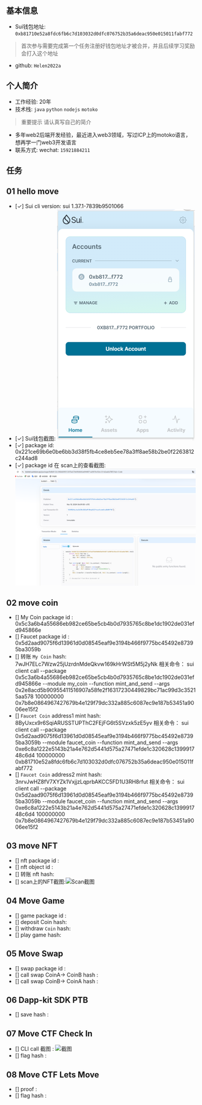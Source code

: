 ## 基本信息
- Sui钱包地址: `0xb81710e52a8fdc6fb6c7d103032d0dfc076752b35a6deac950e015011fabf772`
> 首次参与需要完成第一个任务注册好钱包地址才被合并，并且后续学习奖励会打入这个地址
- github: `Helen2022a`

## 个人简介
- 工作经验: 20年
- 技术栈: `java` `python` `nodejs` `motoko`
> 重要提示 请认真写自己的简介
- 多年web2后端开发经验，最近进入web3领域，写过ICP上的motoko语言，想再学一门web3开发语言
- 联系方式: wechat: `15921884211` 

## 任务

##   01 hello move  
- [✓] Sui cli version: sui 1.37.1-7839b9501066
- [✓] Sui钱包截图: ![Sui钱包截图](./images/sui_wallet.png)
- [✓] package id: 0x221ce69b6e0be6bb3d38f5fb4ce8eb5ee78a3ff8ae58b2be0f2263812c244ad8
- [✓] package id 在 scan上的查看截图:![Scan截图](./images/suivision_code.png)

##   02 move coin
- [] My Coin package id : 0x5c3a6b4a55686eb982ce65be5cb4b0d7935765c8be1dc1902de031efd945866e
- [] Faucet package id : 0x5d2aad9075f6d13961d0d08545eaf9e3194b466f9775bc45492e87395ba3059b
- [] 转账 `My Coin` hash: 7wJH7ELc7Wzw25jUzrdnMdeQkvw169kHrWSt5M5j2yNk
    相关命令：
    sui client call --package 0x5c3a6b4a55686eb982ce65be5cb4b0d7935765c8be1dc1902de031efd945866e --module my_coin --function mint_and_send --args 0x2e8acd5b90955411516907a58fe2f16317230449829bc71ac99d3c35215aa578 100000000 0x7b8e0864967427679b4e129f79dc332a885c6087ec9e187b53451a9006ee15f2
- [] `Faucet Coin` address1 mint hash: 8ByUxcx9r6SqiARUSSTUPThC2FEjFG6t5SVzxk5zE5yv
    相关命令：
    sui client call --package 0x5d2aad9075f6d13961d0d08545eaf9e3194b466f9775bc45492e87395ba3059b --module faucet_coin --function mint_and_send --args 0xe6c8a1222e5143b21a4e762d5441d575a27471efde1c320628c139991748c6d4 100000000 0xb81710e52a8fdc6fb6c7d103032d0dfc076752b35a6deac950e015011fabf772
- [] `Faucet Coin` address2 mint hash: 3nrvJwHZ8fV7XYZk1VxjjzLqprbAKCC5FD1U3RH8rfut
    相关命令：
    sui client call --package 0x5d2aad9075f6d13961d0d08545eaf9e3194b466f9775bc45492e87395ba3059b --module faucet_coin --function mint_and_send --args 0xe6c8a1222e5143b21a4e762d5441d575a27471efde1c320628c139991748c6d4 100000000 0x7b8e0864967427679b4e129f79dc332a885c6087ec9e187b53451a9006ee15f2

##   03 move NFT
- [] nft package id :
- [] nft object id : 
- [] 转账 nft  hash:
- [] scan上的NFT截图:![Scan截图](./images/你的图片地址)

##   04 Move Game
- [] game package id :
- [] deposit Coin hash:
- [] withdraw `Coin` hash:
- [] play game hash:

##   05 Move Swap
- [] swap package id :
- [] call swap CoinA-> CoinB  hash :
- [] call swap CoinB-> CoinA  hash :

##   06 Dapp-kit SDK PTB
- [] save hash :

##   07 Move CTF Check In
- [] CLI call 截图 : ![截图](./images/你的图片地址)
- [] flag hash :

##   08 Move CTF Lets Move
- [] proof : 
- [] flag hash :
